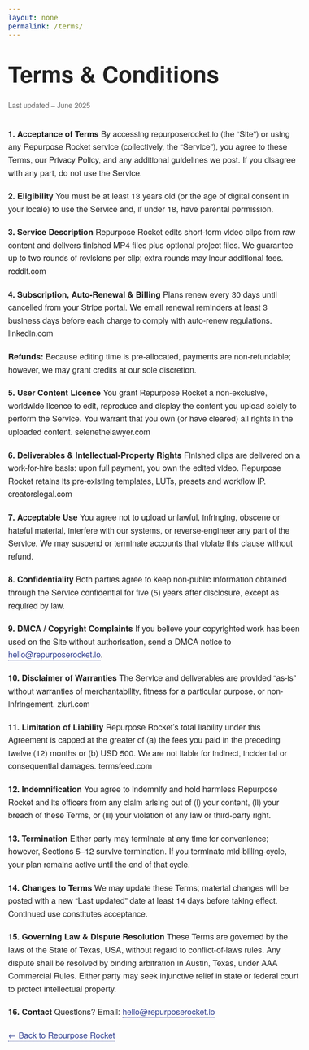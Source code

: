 ```yaml
---
layout: none
permalink: /terms/
---
```


<meta name="viewport" content="width=device-width,initial-scale=1">

<style>
/* Keep the typography you just finalised */
body {font-family:"Helvetica Neue",Arial,sans-serif;font-size:1rem;line-height:1.6;color:#222;width:70%;margin:0 auto;padding:2rem 1.5rem;}
h1   {font-size:2.75rem;margin:2rem 0 1rem;}
p,li {margin-bottom:1.25rem;}
ul,ol{padding-left:1.5rem;}
a    {color:#303F91;text-decoration:none;border-bottom:1px dotted currentColor;}
a:hover{border-color:transparent}
.last-updated{font-size:.875rem;color:#666;margin-bottom:2rem;display:block}
</style>

# Terms & Conditions
<span class="last-updated">Last updated  –  June 2025</span>


**1. Acceptance of Terms**
By accessing repurposerocket.io (the “Site”) or using any Repurpose Rocket service (collectively, the “Service”), you agree to these Terms, our Privacy Policy, and any additional guidelines we post. If you disagree with any part, do not use the Service.

**2. Eligibility**
You must be at least 13 years old (or the age of digital consent in your locale) to use the Service and, if under 18, have parental permission.

**3. Service Description**
Repurpose Rocket edits short-form video clips from raw content and delivers finished MP4 files plus optional project files. We guarantee up to two rounds of revisions per clip; extra rounds may incur additional fees. 
reddit.com

**4. Subscription, Auto-Renewal & Billing**
Plans renew every 30 days until cancelled from your Stripe portal. We email renewal reminders at least 3 business days before each charge to comply with auto-renew regulations. 
linkedin.com

**Refunds:** Because editing time is pre-allocated, payments are non-refundable; however, we may grant credits at our sole discretion.

**5. User Content Licence**
You grant Repurpose Rocket a non-exclusive, worldwide licence to edit, reproduce and display the content you upload solely to perform the Service. You warrant that you own (or have cleared) all rights in the uploaded content. 
selenethelawyer.com

**6. Deliverables & Intellectual-Property Rights**
Finished clips are delivered on a work-for-hire basis: upon full payment, you own the edited video. Repurpose Rocket retains its pre-existing templates, LUTs, presets and workflow IP. 
creatorslegal.com

**7. Acceptable Use**
You agree not to upload unlawful, infringing, obscene or hateful material, interfere with our systems, or reverse-engineer any part of the Service. We may suspend or terminate accounts that violate this clause without refund.

**8. Confidentiality**
Both parties agree to keep non-public information obtained through the Service confidential for five (5) years after disclosure, except as required by law.

**9. DMCA / Copyright Complaints**
If you believe your copyrighted work has been used on the Site without authorisation, send a DMCA notice to hello@repurposerocket.io.

**10. Disclaimer of Warranties**
The Service and deliverables are provided “as-is” without warranties of merchantability, fitness for a particular purpose, or non-infringement. 
zluri.com

**11. Limitation of Liability**
Repurpose Rocket’s total liability under this Agreement is capped at the greater of (a) the fees you paid in the preceding twelve (12) months or (b) USD 500. We are not liable for indirect, incidental or consequential damages. 
termsfeed.com

**12. Indemnification**
You agree to indemnify and hold harmless Repurpose Rocket and its officers from any claim arising out of (i) your content, (ii) your breach of these Terms, or (iii) your violation of any law or third-party right.

**13. Termination**
Either party may terminate at any time for convenience; however, Sections 5–12 survive termination. If you terminate mid-billing-cycle, your plan remains active until the end of that cycle.

**14. Changes to Terms**
We may update these Terms; material changes will be posted with a new “Last updated” date at least 14 days before taking effect. Continued use constitutes acceptance.

**15. Governing Law & Dispute Resolution**
These Terms are governed by the laws of the State of Texas, USA, without regard to conflict-of-laws rules. Any dispute shall be resolved by binding arbitration in Austin, Texas, under AAA Commercial Rules. Either party may seek injunctive relief in state or federal court to protect intellectual property.

**16. Contact**
Questions? Email: [hello@repurposerocket.io](mailto:hello@repurposerocket.io)

<p><a href="https://repurposerocket.io/">← Back to Repurpose Rocket</a></p>
